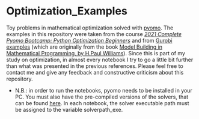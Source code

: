 # Optimization_Examples
Toy problems in mathematical optimization solved with [pyomo](http://www.pyomo.org/). The examples in this repository were taken from the course [*2021 Complete Pyomo Bootcamp: Python Optimization Beginners*](https://www.udemy.com/course/optimization-in-python/) and from [Gurobi examples](https://www.gurobi.com/resource/modeling-examples-using-the-gurobi-python-api-in-jupyter-notebook/) (which are originally from the book [Model Building in Mathematical Programming, by H.Paul Williams](https://www.amazon.com.br/Model-Building-Mathematical-Programming-Williams/dp/1118443330)). Since this is part of my study on optimization, in almost every notebook I try to go a little bit further than what was presented in the previous references. Please feel free to contact me and give any feedback and constructive criticism about this repository.

- N.B.: in order to run the notebooks, pyomo needs to be installed in your PC. You must also have the pre-compiled versions of the solvers, that can be found [here](https://ampl.com/products/solvers/open-source/). In each notebook, the solver executable path must be assigned to the variable solverpath_exe.

